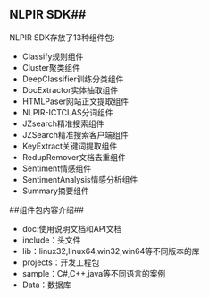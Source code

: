 ## NLPIR SDK##

NLPIR SDK存放了13种组件包:

- Classify规则组件
- Cluster聚类组件
- DeepClassifier训练分类组件
- DocExtractor实体抽取组件
- HTMLPaser网站正文提取组件
- NLPIR-ICTCLAS分词组件
- JZsearch精准搜索组件
- JZSearch精准搜索客户端组件
- KeyExtract关键词提取组件
- RedupRemover文档去重组件
- Sentiment情感组件
- SentimentAnalysis情感分析组件
- Summary摘要组件

##组件包内容介绍##
- doc:使用说明文档和API文档
- include：头文件
- lib：linux32,linux64,win32,win64等不同版本的库
- projects：开发工程包
- sample：C#,C++,java等不同语言的案例
- Data：数据库



